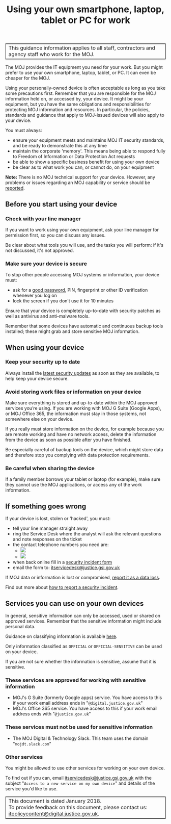 ﻿---
title: Using your own smartphone, laptop, tablet or PC for work
---

<table border='1'>
<tr>
<td>This guidance information applies to all staff, contractors and agency staff who work for the MOJ.</td>
</tr>
</table>

The MOJ provides the IT equipment you need for your work. But you might prefer to use your own smartphone, laptop, tablet, or PC. It can even be cheaper for the MOJ.

Using your personally-owned device is often acceptable as long as you take some precautions first. Remember that you are responsible for the MOJ information held on, or accessed by, your device. It might be your equipment, but you have the same obligations and responsibilities for protecting MOJ information and resources. In particular, the policies, standards and guidance that apply to MOJ-issued devices will also apply to your device.

You must always:

- ensure your equipment meets and maintains MOJ IT security standards, and be ready to demonstrate this at any time
- maintain the corporate 'memory'. This means being able to respond fully to Freedom of Information or Data Protection Act requests
- be able to show a specific business benefit for using your own device
- be clear as to what work you can, or cannot do, on your equipment

**Note:** There is no MOJ technical support for your device. However, any problems or issues regarding an MOJ capability or service should be [reported](#if-something-goes-wrong).

## Before you start using your device

### Check with your line manager

If you want to work using your own equipment, ask your line manager for permission first, so you can discuss any issues.

Be clear about what tools you will use, and the tasks you will perform: if it's not discussed, it's not approved.

### Make sure your device is secure

To stop other people accessing MOJ systems or information, your device must:

- ask for a [good password](https://intranet.justice.gov.uk/guidance/security/it-computer-security/ict-security-policy-framework/password-standard/), PIN, fingerprint or other ID verification whenever you log on
- lock the screen if you don’t use it for 10 minutes

Ensure that your device is completely up-to-date with security patches as well as antivirus and anti-malware tools.

Remember that some devices have automatic and continuous backup tools installed; these might grab and store sensitive MOJ information.

## When using your device

### Keep your security up to date

Always install the [latest security updates](https://www.cyberaware.gov.uk/software-updates) as soon as they are available, to help keep your device secure.

### Avoid storing work files or information on your device

Make sure everything is stored and up-to-date within the MOJ approved services you’re using. If you are working with MOJ G Suite (Google Apps), or MOJ Office 365, the information must stay in those systems, not somewhere else on your device.

If you really must store information on the device, for example because you are remote working and have no network access, delete the information from the device as soon as possible after you have finished.

Be especially careful of backup tools on the device, which might store data and therefore stop you complying with data protection requirements.

### Be careful when sharing the device

If a family member borrows your tablet or laptop (for example), make sure they cannot use the MOJ applications, or access any of the work information.

<a id="if-something-goes-wrong"></a>

## If something goes wrong

If your device is lost, stolen or 'hacked', you must:

- tell your line manager straight away
- ring the Service Desk where the analyst will ask the relevant questions and note responses on the ticket
- the contact telephone numbers you need are:
   - ![](https://intranet.justice.gov.uk/app/uploads/2018/01/8638c4e195fa3911e185abeaeed2eb7a-2.gif) &nbsp;
   - ![](https://intranet.justice.gov.uk/app/uploads/2018/01/725d56540c2ccb9cca15e2b6ad97ef18-7.gif) &nbsp;
- when back online fill in a [security incident form](https://intranet.justice.gov.uk/guidance/security/report-a-security-incident/)
- email the form to: [itservicedesk@justice.gsi.gov.uk](mailto:itservicedesk@justice.gsi.gov.uk)


If MOJ data or information is lost or compromised, [report it as a data loss](https://intranet.justice.gov.uk/guidance/security/report-a-security-incident/report-a-data-loss/).

Find out more about [how to report a security incident](https://intranet.justice.gov.uk/guidance/security/report-a-security-incident/).

## Services you can use on your own devices

In general, sensitive information can only be accessed, used or shared on approved services. Remember that the sensitive information might include personal data.

Guidance on classifying information is available [here](https://intranet.justice.gov.uk/guidance/knowledge-information/protecting-information/classifying-information/).

Only information classified as `OFFICIAL` or `OFFICIAL-SENSITIVE` can be used on your device.

If you are not sure whether the information is sensitive, assume that it is sensitive.

### These services are approved for working with sensitive information

- MOJ's G Suite (formerly Google apps) service. You have access to this if your work email address ends in "`@digital.justice.gov.uk`"
- MOJ's Office 365 service. You have access to this if your work email address ends with "`@justice.gov.uk`"

### These services must not be used for sensitive information

- The MOJ Digital & Technology Slack. This team uses the domain "`mojdt.slack.com`"

### Other services

You might be allowed to use other services for working on your own device.

To find out if you can, email [itservicedesk@justice.gsi.gov.uk](mailto:itservicedesk@justice.gsi.gov.uk) with the subject "`Access to a new service on my own device`" and details of the service you'd like to use.

<table border='1'>
<tr>
<td>This document is dated January 2018.<br/>
To provide feedback on this document, please contact us: <a href="mailto:itpolicycontent@digital.justice.gov.uk?subject=using-your-own-smartphone-laptop-tablet-or-pc-for-work">itpolicycontent@digital.justice.gov.uk</a>.</td>
</tr>
</table>
